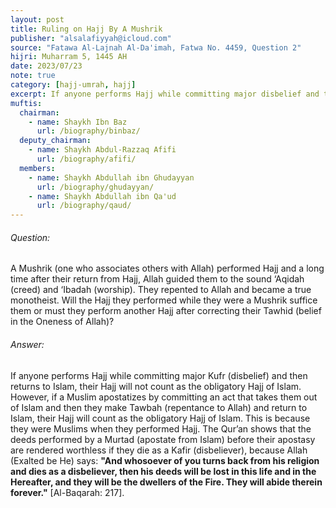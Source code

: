 ```yaml
---
layout: post
title: Ruling on Hajj By A Mushrik
publisher: "alsalafiyyah@icloud.com"
source: "Fatawa Al-Lajnah Al-Da'imah, Fatwa No. 4459, Question 2"
hijri: Muharram 5, 1445 AH
date: 2023/07/23
note: true
category: [hajj-umrah, hajj]
excerpt: If anyone performs Hajj while committing major disbelief and then returns to Islam, their Hajj will not count as the obligatory Hajj of Islam.
muftis:
  chairman: 
    - name: Shaykh Ibn Baz
      url: /biography/binbaz/
  deputy_chairman:
    - name: Shaykh Abdul-Razzaq Afifi
      url: /biography/afifi/
  members:
    - name: Shaykh Abdullah ibn Ghudayyan
      url: /biography/ghudayyan/
    - name: Shaykh Abdullah ibn Qa'ud
      url: /biography/qaud/
---
```


###### Question: 

A Mushrik (one who associates others with Allah) performed Hajj and a long time after their return from Hajj, Allah guided them to the sound ‘Aqidah (creed) and ‘Ibadah (worship). They repented to Allah and became a true monotheist. Will the Hajj they performed while they were a Mushrik suffice them or must they perform another Hajj after correcting their Tawhid (belief in the Oneness of Allah)?

###### Answer:

If anyone performs Hajj while committing major Kufr (disbelief) and then returns to Islam, their Hajj will not count as the obligatory Hajj of Islam. However, if a Muslim apostatizes by committing an act that takes them out of Islam and then they make Tawbah (repentance to Allah) and return to Islam, their Hajj will count as the obligatory Hajj of Islam. This is because they were Muslims when they performed Hajj. The Qur’an shows that the deeds performed by a Murtad (apostate from Islam) before their apostasy are rendered worthless if they die as a Kafir (disbeliever), because Allah (Exalted be He) says: **"And whosoever of you turns back from his religion and dies as a disbeliever, then his deeds will be lost in this life and in the Hereafter, and they will be the dwellers of the Fire. They will abide therein forever."** [Al-Baqarah: 217]. 
